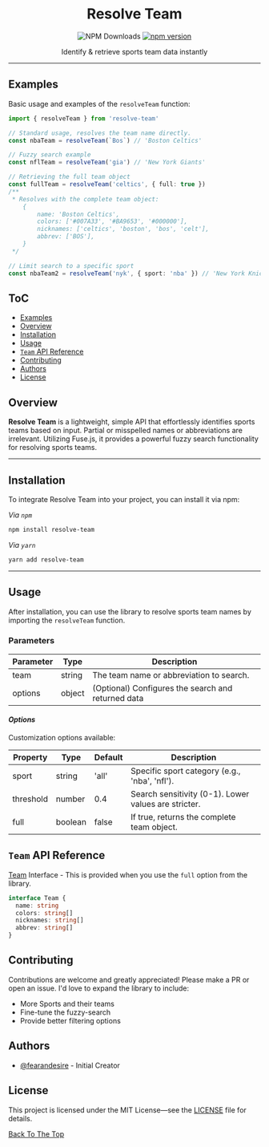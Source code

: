 <h1 align="center">Resolve Team</h1>

<div align="center">

![NPM Downloads](https://img.shields.io/npm/d18m/resolve-team)
[![npm version](https://img.shields.io/npm/v/resolve-team.svg?style=flat)](https://www.npmjs.com/package/resolve-team)

</div>

<p align="center">Identify & retrieve sports team data instantly</p>

---

## Examples

Basic usage and examples of the `resolveTeam` function:

```ts
import { resolveTeam } from 'resolve-team'

// Standard usage, resolves the team name directly.
const nbaTeam = resolveTeam(`Bos`) // 'Boston Celtics'

// Fuzzy search example
const nflTeam = resolveTeam('gia') // 'New York Giants'

// Retrieving the full team object
const fullTeam = resolveTeam('celtics', { full: true })
/**
 * Resolves with the complete team object:
	{
	    name: 'Boston Celtics',
	    colors: ['#007A33', '#BA9653', '#000000'],
	    nicknames: ['celtics', 'boston', 'bos', 'celt'],
	    abbrev: ['BOS'],
	}
 */

// Limit search to a specific sport
const nbaTeam2 = resolveTeam('nyk', { sport: 'nba' }) // 'New York Knicks'
```

## ToC
- [Examples](#examples)
- [Overview](#overview)
- [Installation](#installation)
- [Usage](#usage)
- [`Team` API Reference](#team-api-reference)
- [Contributing](#contributing)
- [Authors](#authors)
- [License](#license)

## Overview
**Resolve Team** is a lightweight, simple API that effortlessly identifies sports teams based on input. Partial or misspelled names or abbreviations are irrelevant. Utilizing Fuse.js, it provides a powerful fuzzy search functionality for resolving sports teams.

---


## Installation
To integrate Resolve Team into your project, you can install it via npm:

_Via `npm`_
```bash
npm install resolve-team
```
_Via `yarn`_
```bash
yarn add resolve-team
```
---
## Usage
After installation, you can use the library to resolve sports team names by importing the `resolveTeam` function.

### Parameters

| Parameter | Type   | Description                                        |
|-----------|--------|----------------------------------------------------|
| team      | string | The team name or abbreviation to search.           |
| options   | object | (Optional) Configures the search and returned data |

#### _Options_

Customization options available:

| Property  | Type    | Default | Description                                           |
|-----------|---------|---------|-------------------------------------------------------|
| sport     | string  | 'all'   | Specific sport category (e.g., 'nba', 'nfl').         |
| threshold | number  | 0.4     | Search sensitivity (0-1). Lower values are stricter.  |
| full      | boolean | false   | If true, returns the complete team object.            |
## `Team` API Reference
[Team](src/interfaces.ts) Interface - This is provided when you use the `full` option from the library. 

```ts
interface Team {
  name: string
  colors: string[]
  nicknames: string[]
  abbrev: string[]
}
```
## Contributing
Contributions are welcome and greatly appreciated! Please make a PR or open an issue. I'd love to expand the library to include:
- More Sports and their teams
- Fine-tune the fuzzy-search
- Provide better filtering options

## Authors
- [@fearandesire](https://github.com/fearandesire) - Initial Creator

## License
This project is licensed under the MIT License—see the [LICENSE](LICENSE) file for details.

[Back To The Top](#toc)

